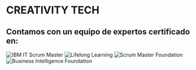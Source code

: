 # CREATIVITY TECH


## Contamos con un equipo de expertos certificado en:
![IBM IT Scrum Master](https://images.credly.com/size/100x100/images/0df7b794-acb5-4cb4-bdce-f17217197a3d/image.png)
![Lifelong Learning](https://images.credly.com/size/100x100/images/f5cf37e4-6ebd-4067-96a9-b26d04f51ff7/CertiProf-Badge-LLL.png)
![Scrum Master Foundation](https://images.credly.com/size/100x100/images/4e3d6f9f-55d7-4ea7-b0e6-f4d4ff543e22/image.png)
![Business Intelligence Foundation](https://images.credly.com/size/150x100/images/9a13a2d2-c007-4260-81bd-bf5d1ffb9223/image.png)
